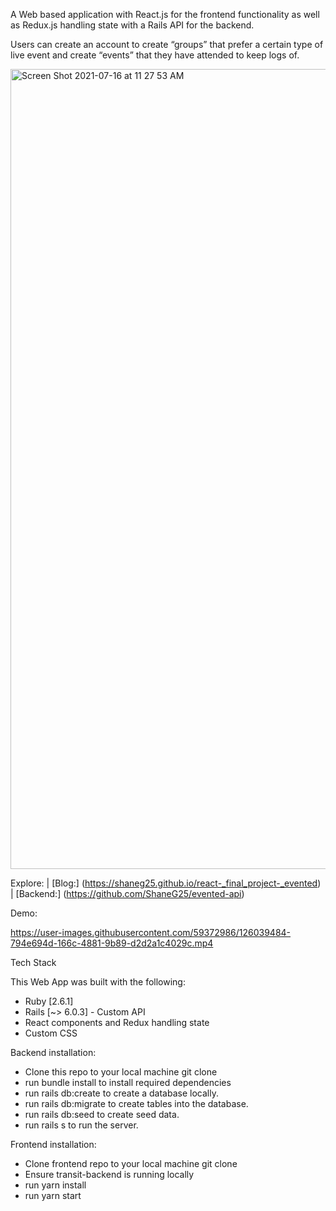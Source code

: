 A Web based application with React.js for the frontend functionality as well as Redux.js handling state with a Rails API for the backend.

Users can create an account to create “groups” that prefer a certain type of live event and create “events” that they have attended to keep logs of.

<img width="1280" alt="Screen Shot 2021-07-16 at 11 27 53 AM" src="https://user-images.githubusercontent.com/59372986/125986316-c744c5a4-8be3-43fb-9d67-6918622b2151.png">

Explore: | [Blog:] (https://shaneg25.github.io/react-_final_project-_evented) | [Backend:] (https://github.com/ShaneG25/evented-api)

Demo:


https://user-images.githubusercontent.com/59372986/126039484-794e694d-166c-4881-9b89-d2d2a1c4029c.mp4



Tech Stack

This Web App was built with the following:

- Ruby [2.6.1]
- Rails [~> 6.0.3] - Custom API
- React components and Redux handling state
- Custom CSS

Backend installation:

- Clone this repo to your local machine git clone
- run bundle install to install required dependencies
- run rails db:create to create a database locally.
- run rails db:migrate to create tables into the database.
- run rails db:seed to create seed data.
- run rails s to run the server.

Frontend installation:

- Clone frontend repo to your local machine git clone
- Ensure transit-backend is running locally
- run yarn install 
- run yarn start
